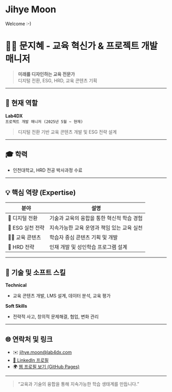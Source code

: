 # Jihye Moon
Welcome :-)

# 👩‍🏫 문지혜 - 교육 혁신가 & 프로젝트 개발 매니저

> **미래를 디자인하는 교육 전문가**  
> 디지털 전환, ESG, HRD, 교육 콘텐츠 기획

---

## 📌 현재 역할
**Lab4DX**  
`프로젝트 개발 매니저 (2025년 5월 ~ 현재)`  
> 디지털 전환 기반 교육 콘텐츠 개발 및 ESG 전략 설계

---

## 🎓 학력
- 인천대학교, HRD 전공 박사과정 수료

---

## 💡 핵심 역량 (Expertise)

| 분야 | 설명 |
|------|------|
| 🎯 디지털 전환 | 기술과 교육의 융합을 통한 혁신적 학습 경험 |
| 🌱 ESG 실천 전략 | 지속가능한 교육 운영과 책임 있는 교육 실천 |
| 👩‍🏫 교육 콘텐츠 | 학습자 중심 콘텐츠 기획 및 개발 |
| 🧠 HRD 전략 | 인재 개발 및 성인학습 프로그램 설계 |

---

## 🧰 기술 및 소프트 스킬

**Technical**
- 교육 콘텐츠 개발, LMS 설계, 데이터 분석, 교육 평가

**Soft Skills**
- 전략적 사고, 창의적 문제해결, 협업, 변화 관리

---

## 🌐 연락처 및 링크

- ✉️ jihye.moon@lab4dx.com  
- [🔗 LinkedIn 프로필](https://www.linkedin.com/in/jihye-moon-135b62260)  
- 🌍 [웹 프로필 보기 (GitHub Pages)](https://your-username.github.io/저장소명/)

---

> “교육과 기술의 융합을 통해 지속가능한 학습 생태계를 만듭니다.”

                         
